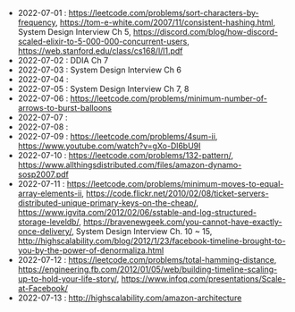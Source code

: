 
* 2022-07-01 : https://leetcode.com/problems/sort-characters-by-frequency, https://tom-e-white.com/2007/11/consistent-hashing.html, System Design Interview Ch 5, https://discord.com/blog/how-discord-scaled-elixir-to-5-000-000-concurrent-users, https://web.stanford.edu/class/cs168/l/l1.pdf
* 2022-07-02 : DDIA Ch 7
* 2022-07-03 : System Design Interview Ch 6
* 2022-07-04 : 
* 2022-07-05 : System Design Interview Ch 7, 8
* 2022-07-06 : https://leetcode.com/problems/minimum-number-of-arrows-to-burst-balloons
* 2022-07-07 :
* 2022-07-08 : 
* 2022-07-09 : https://leetcode.com/problems/4sum-ii, https://www.youtube.com/watch?v=gXo-Dl6bU9I
* 2022-07-10 : https://leetcode.com/problems/132-pattern/, https://www.allthingsdistributed.com/files/amazon-dynamo-sosp2007.pdf
* 2022-07-11 : https://leetcode.com/problems/minimum-moves-to-equal-array-elements-ii, https://code.flickr.net/2010/02/08/ticket-servers-distributed-unique-primary-keys-on-the-cheap/, https://www.igvita.com/2012/02/06/sstable-and-log-structured-storage-leveldb/, https://bravenewgeek.com/you-cannot-have-exactly-once-delivery/, System Design Interview Ch. 10 ~ 15, http://highscalability.com/blog/2012/1/23/facebook-timeline-brought-to-you-by-the-power-of-denormaliza.html
* 2022-07-12 : https://leetcode.com/problems/total-hamming-distance, https://engineering.fb.com/2012/01/05/web/building-timeline-scaling-up-to-hold-your-life-story/, https://www.infoq.com/presentations/Scale-at-Facebook/
* 2022-07-13 : http://highscalability.com/amazon-architecture
